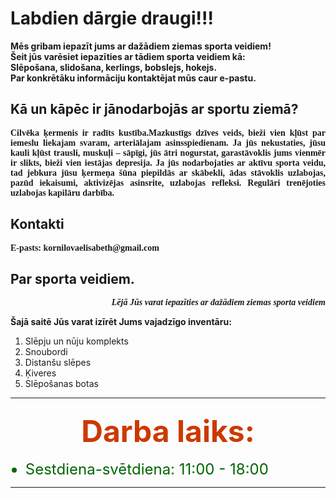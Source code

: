 <html>
  <head>
<title>Ziemas sporta veidi!</title>
</head>
<h1>Labdien dārgie draugi!!!</h1>
<b>Mēs gribam iepazīt jums ar dažādiem ziemas sporta veidiem!<br>Šeit jūs varēsiet iepazīties ar tādiem sporta veidiem kā:<br>Slēpošana, slidošana, kerlings, bobslejs, hokejs.<br>Par konkrētāku informāciju kontaktējat mūs caur e-pastu.</b>
<h2>Kā un kāpēc ir jānodarbojās ar sportu ziemā?</h2>
<p align="justify"><font face="Times New Roman"><b>Cilvēka ķermenis ir radīts kustība.Mazkustīgs dzīves veids, bieži vien kļūst par iemeslu liekajam svaram, arteriālajam asinsspiedienam. Ja jūs nekustaties, jūsu kauli kļūst trausli, muskuļi – sāpīgi, jūs ātri nogurstat, garastāvoklis jums vienmēr ir slikts, bieži vien iestājas depresija. Ja jūs nodarbojaties ar aktīvu sporta veidu, tad jebkura jūsu ķermeņa šūna piepildās ar skābekli, ādas stāvoklis uzlabojas, pazūd iekaisumi, aktivizējas asinsrite, uzlabojas refleksi. Regulāri trenējoties uzlabojas kapilāru darbība.</b></font></p>
<h2><font>Kontakti</font></h2>
<p><font face="Times New Roman"><b>E-pasts: kornilovaelisabeth@gmail.com</b></font></p>
<hr" widht="250" size="10" color="#660033">
<h2><font>Par sporta veidiem.</font></h2>
<p align="right"><font face="Times New Roman"><i><b>Lējā Jūs varat iepazīties ar dažādiem ziemas sporta veidiem</i></b></font></p>

<p><b>Šajā saitē Jūs varat izīrēt Jums vajadzīgo inventāru:</b></p>
<ol>
<li>Slēpju un nūju komplekts</li>
<li>Snoubordi</li>
<li>Distanšu slēpes</li>
<li>Ķiveres</li>
<li>Slēpošanas botas</li>
</ol>
<hr align="center" widht="200" size="10" color="#cc66cc">
<h3 align="center"><font size="9" color=#CC3399”>Darba laiks:</font></h3>
<ul><font size="5" color="#006600">
<li align="center”>Primdiena-piektdiena: 8:00 - 21:00</li>
<li align="center”>Sestdiena-svētdiena: 11:00 - 18:00</li>
</font>
</ul>
<hr align="center" widht="250" size="10" color="#cc66cc">
</html>
